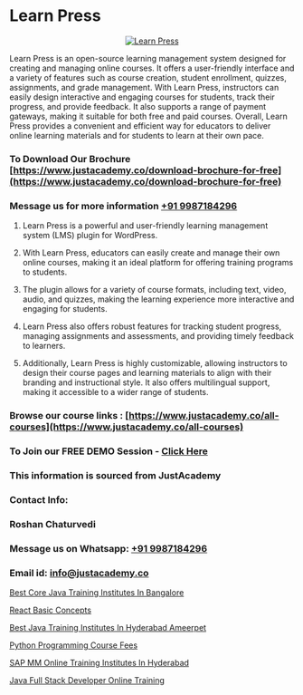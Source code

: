 # Learn Press

<p align="center">
  <a href="https://justacademy.co/course-detail/wordpress-training">
    <img src="https://justacademy.co/storage2/course_image/1677245494_course_image.webp" alt="Learn Press">
  </a>
</p>


Learn Press is an open-source learning management system designed for creating and managing online courses. It offers a user-friendly interface and a variety of features such as course creation, student enrollment, quizzes, assignments, and grade management. With Learn Press, instructors can easily design interactive and engaging courses for students, track their progress, and provide feedback. It also supports a range of payment gateways, making it suitable for both free and paid courses. Overall, Learn Press provides a convenient and efficient way for educators to deliver online learning materials and for students to learn at their own pace. 
### To Download Our Brochure [https://www.justacademy.co/download-brochure-for-free](https://www.justacademy.co/download-brochure-for-free)
### Message us for more information [+91 9987184296](https://api.whatsapp.com/send?phone=919987184296)
1) Learn Press is a powerful and user-friendly learning management system (LMS) plugin for WordPress.

2) With Learn Press, educators can easily create and manage their own online courses, making it an ideal platform for offering training programs to students.

3) The plugin allows for a variety of course formats, including text, video, audio, and quizzes, making the learning experience more interactive and engaging for students.

4) Learn Press also offers robust features for tracking student progress, managing assignments and assessments, and providing timely feedback to learners.

5) Additionally, Learn Press is highly customizable, allowing instructors to design their course pages and learning materials to align with their branding and instructional style. It also offers multilingual support, making it accessible to a wider range of students.

### Browse our course links : [https://www.justacademy.co/all-courses](https://www.justacademy.co/all-courses) 
### To Join our FREE DEMO Session - [Click Here](https://www.justacademy.co/register-for-course-demo)


### This information is sourced from JustAcademy
### Contact Info:
### Roshan Chaturvedi
### Message us on Whatsapp: [+91 9987184296](https://api.whatsapp.com/send?phone=919987184296)
### Email id: [info@justacademy.co](mailto:info@justacademy.co)
                
[Best Core Java Training Institutes In Bangalore](https://www.linkedin.com/pulse/best-core-java-training-institutes-bangalore-justacademy-boston-2gnge?trackingId=Lxy6SxWF%2FUOZF4Lt0fkkGg%3D%3D&lipi=urn%3Ali%3Apage%3Ad_flagship3_company_admin%3BC7wHxoojR%2FG%2BgYiTIGaekw%3D%3D)

[React Basic Concepts](https://www.linkedin.com/pulse/react-basic-concepts-justacademy-jaipur-gdbxc?trackingId=o7oX87OWkyyCWf%2FwrAXnXw%3D%3D&lipi=urn%3Ali%3Apage%3Ad_flagship3_company_admin%3BIXUBIWFOQ8%2BPAHGixoaE%2FQ%3D%3D)

[Best Java Training Institutes In Hyderabad Ameerpet](https://medium.com/@mistersumit961/best-java-training-institutes-in-hyderabad-ameerpet-67a8064a41eb)

[Python Programming Course Fees](https://medium.com/@kamblerajas684/python-programming-course-fees-4645a72a356d)

[SAP MM Online Training Institutes In Hyderabad](https://justacademyin.github.io/Articles/SAP-MM-Online-Training-Institutes-In-Hyderabad)

[Java Full Stack Developer Online Training](https://justacademyin.github.io/Articles/Java-Full-Stack-Developer-Online-Training)

